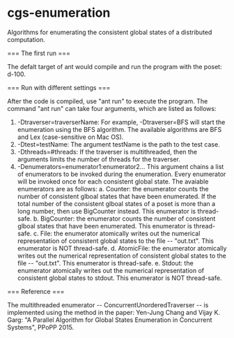 # cgs-enumeration
Algorithms for enumerating the consistent global states of a distributed computation.


=== The first run ===

The defalt target of ant would compile and run the program with the poset: d-100. 


=== Run with different settings ===

After the code is compiled, use "ant run" to execute the program. The command "ant run" can take four arguments, which are listed as follows:
1. -Dtraverser=traverserName: For example, -Dtraverser=BFS will start the enumeration using the BFS algorithm. The available algorithms are BFS and Lex (case-sensitive on Mac OS).
2. -Dtest=testName: The argument testName is the path to the test case.
3. -Dthreads=#threads: If the traverser is multithreaded, then the arguments limits the number of threads for the traverser.
4. -Denumerators=enumerator1:enumerator2... This argument chains a list of enumerators to be invoked during the enumeration. Every enumerator will be invoked once for each consistent global state. The avaiable enumerators are as follows:
  a. Counter: the enumerator counts the number of consistent glboal states that have been enumerated. If the total number of the consistent glboal states of a poset is more than a long number, then use BigCounter instead. This enumerator is thread-safe.
  b. BigCounter: the enumerator counts the number of consistent glboal states that have been enumerated. This enumerator is thread-safe.
  c. File: the enumerator atomically writes out the numerical representation of consistent global states to the file -- "out.txt". This enumerator is NOT thread-safe.
  d. AtomicFile: the enumerator atomically writes out the numerical representation of consistent global states to the file -- "out.txt". This enumerator is thread-safe.
  e. Stdout: the enumerator atomically writes out the numerical representation of consistent global states to stdout. This enumerator is NOT thread-safe.


=== Reference ===

The multithreaded enumerator -- ConcurrentUnorderedTraverser -- is implemented using the method in the paper: Yen-Jung Chang and Vijay K. Garg: "A Parallel Algorithm for Global States Enumeration in Concurrent Systems", PPoPP 2015.
